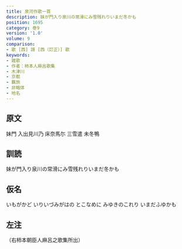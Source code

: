 ```yaml
---
title: 泉河作歌一首
description: 妹が門入り泉川の常滑にみ雪残れりいまだ冬かも
position: 1695
category: 巻9
version: '1.0'
volume: 9
comparison:
- 歌 [西] 謌 [西（訂正）] 歌
keywords:
- 雑歌
- 作者：柿本人麻呂歌集
- 木津川
- 京都
- 羈旅
- 非略体
- 地名
---
```


## 原文

妹門 入出見川乃 床奈馬尓 三雪遣 未冬鴨

## 訓読

妹が門入り泉川の常滑にみ雪残れりいまだ冬かも

## 仮名

いもがかど いりいづみがはの とこなめに みゆきのこれり いまだふゆかも

## 左注

（右柿本朝臣人麻呂之歌集所出）
